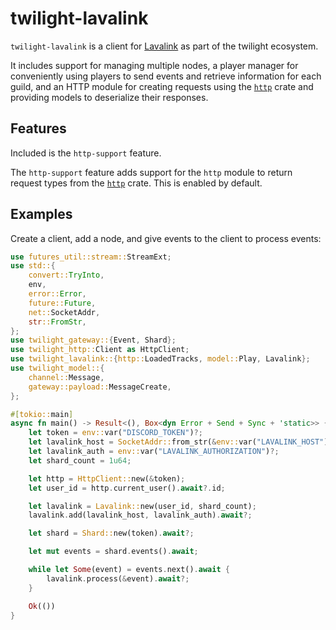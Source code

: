 # twilight-lavalink

`twilight-lavalink` is a client for [Lavalink] as part of the twilight
ecosystem.

It includes support for managing multiple nodes, a player manager for
conveniently using players to send events and retrieve information for each
guild, and an HTTP module for creating requests using the [`http`] crate and
providing models to deserialize their responses.

## Features

Included is the `http-support` feature.

The `http-support` feature adds support for the `http` module to return request
types from the [`http`] crate. This is enabled by default.

## Examples

Create a client, add a node, and give events to the client to process events:

```rust
use futures_util::stream::StreamExt;
use std::{
    convert::TryInto,
    env,
    error::Error,
    future::Future,
    net::SocketAddr,
    str::FromStr,
};
use twilight_gateway::{Event, Shard};
use twilight_http::Client as HttpClient;
use twilight_lavalink::{http::LoadedTracks, model::Play, Lavalink};
use twilight_model::{
    channel::Message,
    gateway::payload::MessageCreate,
};

#[tokio::main]
async fn main() -> Result<(), Box<dyn Error + Send + Sync + 'static>> {
    let token = env::var("DISCORD_TOKEN")?;
    let lavalink_host = SocketAddr::from_str(&env::var("LAVALINK_HOST")?)?;
    let lavalink_auth = env::var("LAVALINK_AUTHORIZATION")?;
    let shard_count = 1u64;

    let http = HttpClient::new(&token);
    let user_id = http.current_user().await?.id;

    let lavalink = Lavalink::new(user_id, shard_count);
    lavalink.add(lavalink_host, lavalink_auth).await?;

    let shard = Shard::new(token).await?;

    let mut events = shard.events().await;

    while let Some(event) = events.next().await {
        lavalink.process(&event).await?;
    }

    Ok(())
}
```

[Lavalink]: https://github.com/Frederikam/Lavalink
[`http`]: https://crates.io/crates/http

